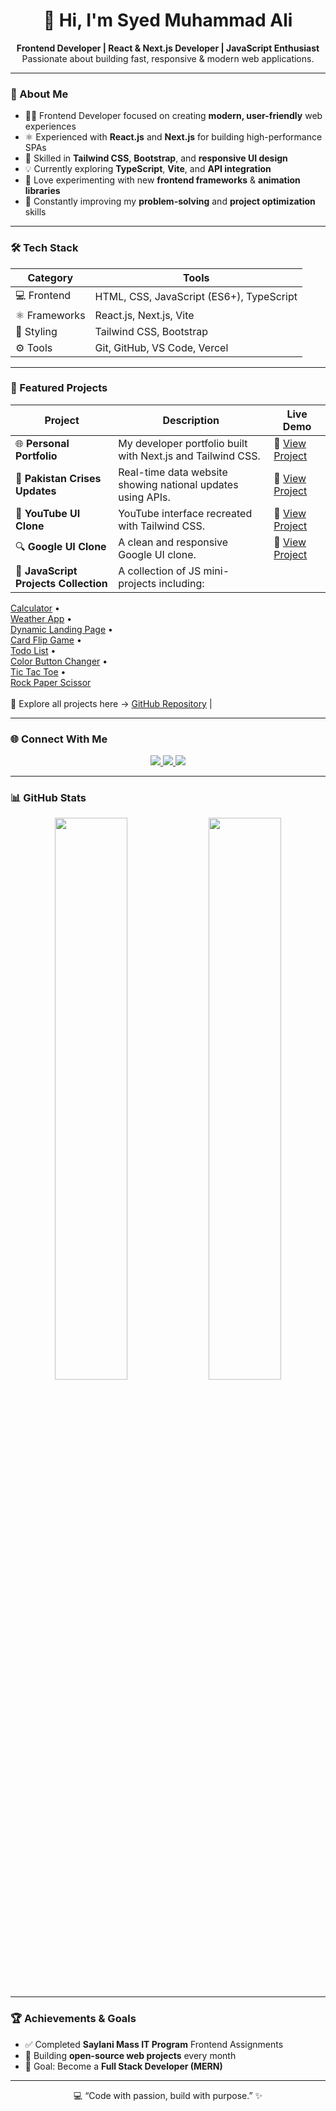 <h1 align="center">👋 Hi, I'm Syed Muhammad Ali</h1>

<p align="center">
  <b>Frontend Developer | React & Next.js Developer | JavaScript Enthusiast</b>  
  <br/>
  Passionate about building fast, responsive & modern web applications.
</p>

---

### 🧠 About Me

- 👨‍💻 Frontend Developer focused on creating **modern, user-friendly** web experiences
- ⚛️ Experienced with **React.js** and **Next.js** for building high-performance SPAs
- 🎨 Skilled in **Tailwind CSS**, **Bootstrap**, and **responsive UI design**
- 💡 Currently exploring **TypeScript**, **Vite**, and **API integration**
- 🚀 Love experimenting with new **frontend frameworks** & **animation libraries**
- 🎯 Constantly improving my **problem-solving** and **project optimization** skills

---

### 🛠️ Tech Stack

<div align="center">

| Category      | Tools                                    |
| ------------- | ---------------------------------------- |
| 💻 Frontend   | HTML, CSS, JavaScript (ES6+), TypeScript |
| ⚛️ Frameworks | React.js, Next.js, Vite                  |
| 🎨 Styling    | Tailwind CSS, Bootstrap                  |
| ⚙️ Tools      | Git, GitHub, VS Code, Vercel             |

</div>

---

### 🚀 Featured Projects

| Project                               | Description                                                 | Live Demo                                                                                                |
| ------------------------------------- | ----------------------------------------------------------- | -------------------------------------------------------------------------------------------------------- |
| 🌐 **Personal Portfolio**             | My developer portfolio built with Next.js and Tailwind CSS. | 🔗 [View Project](https://ali-portfolio-nine.vercel.app/)                                                |
| 📰 **Pakistan Crises Updates**        | Real-time data website showing national updates using APIs. | 🔗 [View Project](https://pakistan-crises-updates.vercel.app/)                                           |
| 🎥 **YouTube UI Clone**               | YouTube interface recreated with Tailwind CSS.              | 🔗 [View Project](https://syed-muhammad-ali-git.github.io/Tailwind-Assignments/youtube-clone/index.html) |
| 🔍 **Google UI Clone**                | A clean and responsive Google UI clone.                     | 🔗 [View Project](https://youtube-google-ui-clone.netlify.app/google-ui/)                                |
| 🧮 **JavaScript Projects Collection** | A collection of JS mini-projects including:                 |

[Calculator](https://syed-muhammad-ali-git.github.io/Javasscript-assignments/calculator/index.html) •  
 [Weather App](https://syed-muhammad-ali-git.github.io/Javasscript-assignments/weather-app/index.html) •  
 [Dynamic Landing Page](https://syed-muhammad-ali-git.github.io/Javasscript-assignments/dynamic-landing-page/index.html) •  
 [Card Flip Game](https://syed-muhammad-ali-git.github.io/Javasscript-assignments/card-flip-game/index.html) •  
 [Todo List](https://syed-muhammad-ali-git.github.io/Javasscript-assignments/todo%20list/index.html) •  
 [Color Button Changer](https://syed-muhammad-ali-git.github.io/Javasscript-assignments/colour_button_changer/index.html) •  
 [Tic Tac Toe](https://syed-muhammad-ali-git.github.io/Javasscript-assignments/tic-tac-toe/index.html) •  
 [Rock Paper Scissor](https://syed-muhammad-ali-git.github.io/Javasscript-assignments/rock-paper-scissor/index.html)  
 <br/>🔗 Explore all projects here → [GitHub Repository](https://github.com/Syed-Muhammad-Ali-git) |

---

### 🌐 Connect With Me

<p align="center">
  <a href="https://www.linkedin.com/in/syed-muhammed-ali-18669b2a1/">
    <img src="https://img.shields.io/badge/LinkedIn-blue?style=for-the-badge&logo=linkedin" />
  </a>
  <a href="https://ali-portfolio-nine.vercel.app/">
    <img src="https://img.shields.io/badge/Portfolio-black?style=for-the-badge&logo=vercel" />
  </a>
  <a href="https://github.com/Syed-Muhammad-Ali-git">
    <img src="https://img.shields.io/badge/GitHub-gray?style=for-the-badge&logo=github" />
  </a>
</p>

---

### 📊 GitHub Stats

<p align="center">
  <img width="48%" src="https://github-readme-stats.vercel.app/api?username=Syed-Muhammad-Ali-Git&show_icons=true&theme=tokyonight" />
  <img width="48%" src="https://github-readme-streak-stats.herokuapp.com/?user=Syed-Muhammad-Ali-Git&theme=tokyonight" />
</p>

---

### 🏆 Achievements & Goals

- ✅ Completed **Saylani Mass IT Program** Frontend Assignments
- 💪 Building **open-source web projects** every month
- 🎯 Goal: Become a **Full Stack Developer (MERN)**

---

<p align="center">💻 “Code with passion, build with purpose.” ✨</p>
